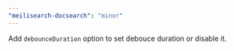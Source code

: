 ```yaml
---
"meilisearch-docsearch": "minor"
---
```


Add `debounceDuration` option to set debouce duration or disable it.
